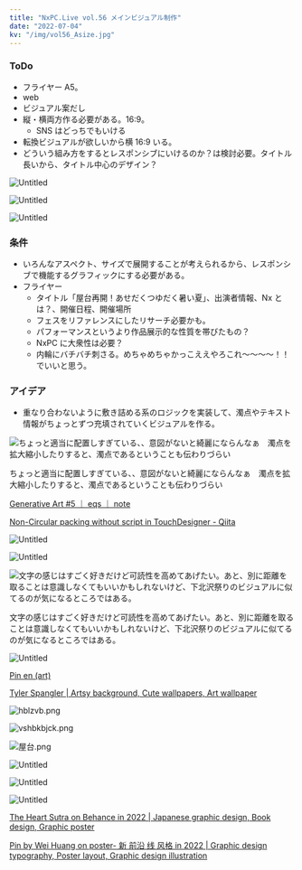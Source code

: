 ```yaml
---
title: "NxPC.Live vol.56 メインビジュアル制作"
date: "2022-07-04"
kv: "/img/vol56_Asize.jpg"
---
```


### ToDo

- フライヤー A5。
- web
- ビジュアル案だし
- 縦・横両方作る必要がある。16:9。
  - SNS はどっちでもいける
- 転換ビジュアルが欲しいから横 16:9 いる。
- どういう組み方をするとレスポンシブにいけるのか？は検討必要。タイトル長いから、タイトル中心のデザイン？

![Untitled](https://s3-us-west-2.amazonaws.com/secure.notion-static.com/01c6b07a-0291-40cb-9515-be46436ec03d/Untitled.png)

![Untitled](https://s3-us-west-2.amazonaws.com/secure.notion-static.com/493472f7-ce0e-4688-8afd-16fc3b5dbe92/Untitled.png)

![Untitled](https://s3-us-west-2.amazonaws.com/secure.notion-static.com/3780c75b-66a5-418c-b1fd-b2d3e56623e1/Untitled.png)

### 条件

- いろんなアスペクト、サイズで展開することが考えられるから、レスポンシブで機能するグラフィックにする必要がある。
- フライヤー
  - タイトル「屋台再開！あせだくつゆだく暑い夏」、出演者情報、Nx とは？、開催日程、開催場所
  - フェスをリファレンスにしたリサーチ必要かも。
  - パフォーマンスというより作品展示的な性質を帯びたもの？
  - NxPC に大衆性は必要？
  - 内輪にバチバチ刺さる。めちゃめちゃかっこええやろこれ〜〜〜〜！！でいいと思う。

### アイデア

- 重なり合わないように敷き詰める系のロジックを実装して、濁点やテキスト情報がちょっとずつ充填されていくビジュアルを作る。

![ちょっと適当に配置しすぎている、、意図がないと綺麗にならんなぁ　濁点を拡大縮小したりすると、濁点であるということも伝わりづらい](https://s3-us-west-2.amazonaws.com/secure.notion-static.com/abc2b0d0-1106-4d0d-9c67-36dfb4eea26b/Untitled.png)

ちょっと適当に配置しすぎている、、意図がないと綺麗にならんなぁ　濁点を拡大縮小したりすると、濁点であるということも伝わりづらい

[Generative Art #5 ｜ eqs ｜ note](https://note.com/eqs/n/n068522b7a72e)

[Non-Circular packing without script in TouchDesigner - Qiita](https://qiita.com/joe0hara/items/5cc70557725351f84c17)

![Untitled](https://s3-us-west-2.amazonaws.com/secure.notion-static.com/83794e1a-63d3-4a5d-a175-5b26713243e3/Untitled.png)

![Untitled](https://s3-us-west-2.amazonaws.com/secure.notion-static.com/83794e1a-63d3-4a5d-a175-5b26713243e3/Untitled.png)

![文字の感じはすごく好きだけど可読性を高めてあげたい。あと、別に距離を取ることは意識しなくてもいいかもしれないけど、下北沢祭りのビジュアルに似てるのが気になるところではある。](https://s3-us-west-2.amazonaws.com/secure.notion-static.com/ad1420e8-8764-4fd6-901e-7737162c1d3f/Untitled.png)

文字の感じはすごく好きだけど可読性を高めてあげたい。あと、別に距離を取ることは意識しなくてもいいかもしれないけど、下北沢祭りのビジュアルに似てるのが気になるところではある。

![Untitled](https://s3-us-west-2.amazonaws.com/secure.notion-static.com/3cfaab40-0afd-4297-bb94-536fc0680372/Untitled.png)

[Pin en (art)](https://www.pinterest.jp/pin/701576448189560807/)

[Tyler Spangler | Artsy background, Cute wallpapers, Art wallpaper](https://www.pinterest.jp/pin/265079128059426612/)

![hblzvb.png](https://s3-us-west-2.amazonaws.com/secure.notion-static.com/a9a4ab8f-439d-413f-8176-59ba380070dc/hblzvb.png)

![vshbkbjck.png](https://s3-us-west-2.amazonaws.com/secure.notion-static.com/b5139293-2d26-4a77-82e2-450384e05b61/vshbkbjck.png)

![屋台.png](https://s3-us-west-2.amazonaws.com/secure.notion-static.com/25ae5e2f-6f41-4923-bfb9-371bba59e752/屋台.png)

![Untitled](https://s3-us-west-2.amazonaws.com/secure.notion-static.com/0cb9ea67-f679-4304-ac6a-9739d945a1f1/Untitled.png)

![Untitled](https://s3-us-west-2.amazonaws.com/secure.notion-static.com/4bdce708-a834-48c2-a231-df6083d5c647/Untitled.png)

![Untitled](https://s3-us-west-2.amazonaws.com/secure.notion-static.com/c46b719b-febc-44ed-bbbb-81446920e361/Untitled.png)

[The Heart Sutra on Behance in 2022 | Japanese graphic design, Book design, Graphic poster](https://www.pinterest.jp/pin/144467100540042571/)

[Pin by Wei Huang on poster- 新 前沿 线 风格 in 2022 | Graphic design typography, Poster layout, Graphic design illustration](https://www.pinterest.jp/pin/7881368090511090/)
